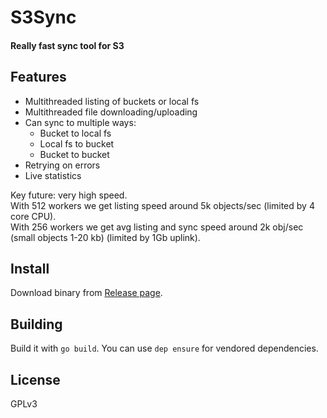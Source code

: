 # S3Sync
#### Really fast sync tool for S3

## Features
* Multithreaded listing of buckets or local fs
* Multithreaded file downloading/uploading
* Can sync to multiple ways:
    * Bucket to local fs
    * Local fs to bucket
    * Bucket to bucket
* Retrying on errors
* Live statistics

Key future: very high speed.  
With 512 workers we get listing speed around 5k objects/sec (limited by 4 core CPU).  
With 256 workers we get avg listing and sync speed around 2k obj/sec (small objects 1-20 kb) (limited by 1Gb uplink).  

## Install
Download binary from [Release page](https://github.com/larrabee/s3sync/releases).  

## Building
Build it with `go build`.
You can use `dep ensure` for vendored dependencies.

## License
GPLv3
